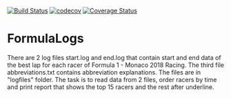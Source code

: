 
[![Build Status](https://travis-ci.com/akropivko/Formula1LogsAnalizer.svg?branch=main)](https://travis-ci.com/akropivko/Formula1LogsAnalizer)
[![codecov](https://codecov.io/gh/akropivko/Formula1LogsAnalizer/branch/main/graph/badge.svg?token=UWIG3SZR3I)](https://codecov.io/gh/akropivko/Formula1LogsAnalizer)
[![Coverage Status](https://coveralls.io/repos/github/akropivko/Formula1LogsAnalizer/badge.svg?branch=main)](https://coveralls.io/github/akropivko/Formula1LogsAnalizer?branch=main)

# FormulaLogs
There are 2 log files start.log and end.log that contain start and end data of the best lap for each racer of Formula 1 - Monaco 2018 Racing. The third file abbreviations.txt contains abbreviation explanations. The files are in "logfiles" folder. The task is to read data from 2 files, order racers by time and print report that shows the top 15 racers and the rest after underline.
